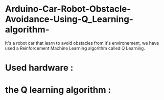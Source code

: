 # Arduino-Car-Robot-Obstacle-Avoidance-Using-Q_Learning-algorithm-
It's a robot car that learn to avoid obstacles from it's environement, we have used a Reinforcement Machine Learning algorithm called Q Learning. 

# Used hardware : 

# the Q learning algorithm : 
